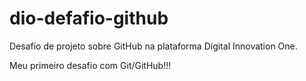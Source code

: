 # dio-defafio-github
Desafio de projeto sobre GitHub na plataforma Digital Innovation One.

Meu primeiro desafio com Git/GitHub!!!
